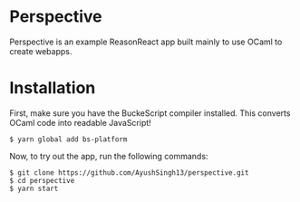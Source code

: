 # Perspective

Perspective is an example ReasonReact app built mainly to use OCaml to create webapps.

# Installation
First, make sure you have the BuckeScript compiler installed. This converts OCaml code into readable JavaScript!
```
$ yarn global add bs-platform
```

Now, to try out the app, run the following commands:
```
$ git clone https://github.com/AyushSingh13/perspective.git
$ cd perspective
$ yarn start
```

